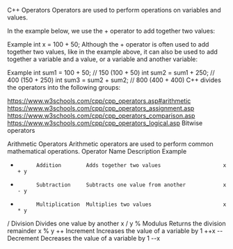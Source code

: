 C++ Operators
Operators are used to perform operations on variables and values.

In the example below, we use the + operator to add together two values:

Example
int x = 100 + 50;
Although the + operator is often used to add together two values, like in the example above, it can also be used to add together a variable and a value, or a variable and another variable:

Example
int sum1 = 100 + 50;        // 150 (100 + 50)
int sum2 = sum1 + 250;      // 400 (150 + 250)
int sum3 = sum2 + sum2;     // 800 (400 + 400)
C++ divides the operators into the following groups:

https://www.w3schools.com/cpp/cpp_operators.asp#arithmetic
https://www.w3schools.com/cpp/cpp_operators_assignment.asp
https://www.w3schools.com/cpp/cpp_operators_comparison.asp
https://www.w3schools.com/cpp/cpp_operators_logical.asp
Bitwise operators

Arithmetic Operators
Arithmetic operators are used to perform common mathematical operations.
Operator	Name	        Description     	                      Example
+         	Addition    	Adds together two values                  	x + y
-       	Subtraction	    Subtracts one value from another         	x - y
*	        Multiplication	Multiplies two values                     	x * y
/        	Division	    Divides one value by another              	x / y
%          	Modulus	        Returns the division remainder	            x % y
++	        Increment	    Increases the value of a variable by 1  	++x
--	        Decrement	    Decreases the value of a variable by 1   	--x